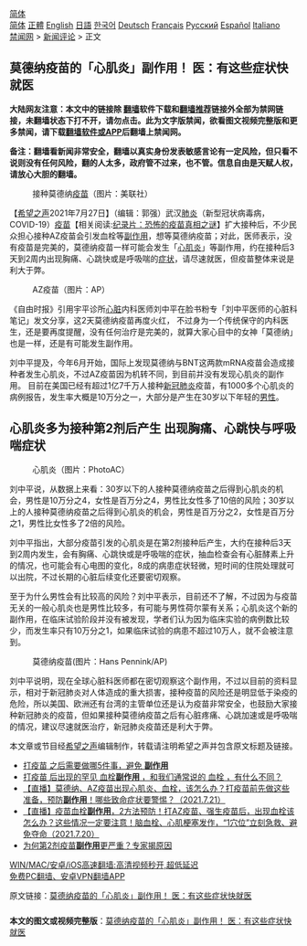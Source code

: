  <!-- 面包屑导航 --> <div class="breadcrumb"><!-- GTranslate: https://gtranslate.io/ -->  <div class="switcher notranslate">  <div class="selected">  <a href="#" onclick="return false;"> 简体</a>  </div>  <div class="option">  <a href="https://www.bannedbook.org" onclick="doGTranslate('zh-CN|zh-CN');jQuery('div.switcher div.selected a').html(jQuery(this).html());return false;" title="简体中文" class="nturl selected"> 简体</a>  <a href="https://www.bannedbook.org/zh-tw/" onclick="doGTranslate('zh-CN|zh-TW');jQuery('div.switcher div.selected a').html(jQuery(this).html());return false;" title="繁體中文" class="nturl"> 正體</a>  <a href="https://www.bannedbook.org/en/" onclick="doGTranslate('zh-CN|en');jQuery('div.switcher div.selected a').html(jQuery(this).html());return false;" title="English" class="nturl"> English</a>  <a href="https://www.bannedbook.org/ja/" onclick="doGTranslate('zh-CN|ja');jQuery('div.switcher div.selected a').html(jQuery(this).html());return false;" title="日本語" class="nturl"> 日語</a>  <a href="https://www.bannedbook.org/ko/" onclick="doGTranslate('zh-CN|ko');jQuery('div.switcher div.selected a').html(jQuery(this).html());return false;" title="한국어" class="nturl"> 한국어</a>  <a href="https://www.bannedbook.org/de/" onclick="doGTranslate('zh-CN|de');jQuery('div.switcher div.selected a').html(jQuery(this).html());return false;" title="Deutsch" class="nturl"> Deutsch</a>  <a href="https://www.bannedbook.org/fr/" onclick="doGTranslate('zh-CN|fr');jQuery('div.switcher div.selected a').html(jQuery(this).html());return false;" title="Français" class="nturl"> Français</a>  <a href="https://www.bannedbook.org/ru/" onclick="doGTranslate('zh-CN|ru');jQuery('div.switcher div.selected a').html(jQuery(this).html());return false;" title="Русский" class="nturl"> Русский</a>  <a href="https://www.bannedbook.org/es/" onclick="doGTranslate('zh-CN|es');jQuery('div.switcher div.selected a').html(jQuery(this).html());return false;" title="Español" class="nturl"> Español</a>  <a href="https://www.bannedbook.org/it/" onclick="doGTranslate('zh-CN|it');jQuery('div.switcher div.selected a').html(jQuery(this).html());return false;" title="Italiano" class="nturl"> Italiano</a>  </div>  </div>      <div class='breadcrumb-sub'><!-- Breadcrumb NavXT 6.3.0 --> <a href="https://www.bannedbook.org/" class="home">禁闻网</a> &gt; <a href="https://www.bannedbook.org/bnews/comments/" class="category">新闻评论</a> &gt; 正文</div></div><h2>莫德纳疫苗的「心肌炎」副作用！ 医：有这些症状快就医</h2> <p class="notice"><b>大陆网友注意：本文中的链接除 <a href="https://github.com/bannedbook/fanqiang" >翻墙</a>软件下载和<a href="https://github.com/killgcd/justmysocks/blob/master/README.md">翻墙推荐</a>链接外全部为禁网链接，未翻墙状态下打不开，请勿点击。此为文字版禁闻，欲看图文视频完整版和更多禁闻，请下载<a href="https://github.com/bannedbook/fanqiang">翻墙软件或APP</a>后翻墙上禁闻网。</p><p>备注：翻墙看新闻非常安全，翻墙以真实身份发表敏感言论有一定风险，但只看不说则没有任何风险，翻的人太多，政府管不过来，也不管。信息自由是天赋人权，请放心大胆的翻墙。</b></p>  <div class="entry"> <figure><figcaption>接种莫德纳<a href="https://www.bannedbook.org/bnews/tag/%e7%96%ab%e8%8b%97/" class="st_tag internal_tag" rel="tag" title="标签 疫苗 下的日志">疫苗</a>（图片：美联社）</figcaption></figure> <p>【<span class='wp_keywordlink_affiliate'><a href="https://www.soundofhope.org" title="希望之声" target="_blank">希望之声</a></span>2021年7月27日】（编辑：郭强）武汉<a href="https://www.bannedbook.org/bnews/tag/%e8%82%ba%e7%82%8e/" class="st_tag internal_tag" rel="tag" title="标签 肺炎 下的日志">肺炎</a>（新型冠状病毒病，COVID-19）<span class='wp_keywordlink'><a href="https://www.bannedbook.org/bnews/tculture/20160630/551027.html" title="疫苗" target="_blank">疫苗</a></span>【相关阅读:<a href='https://www.bannedbook.org/bnews/topimagenews/20180408/925060.html' target='_blank'>纪录片：恐怖的疫苗真相之谜</a>】扩大接种后，不少民众担心接种AZ疫苗会引发血栓等<a href="https://www.bannedbook.org/bnews/tag/%E5%89%AF%E4%BD%9C%E7%94%A8/" class="st_tag internal_tag" rel="tag" title="标签 副作用 下的日志">副作用</a>，想等莫德纳疫苗；对此，医师表示，没有疫苗是完美的，莫德纳疫苗一样可能会发生「<a href="https://www.bannedbook.org/bnews/tag/%e5%bf%83%e8%82%8c%e7%82%8e/" class="st_tag internal_tag" rel="tag" title="标签 心肌炎 下的日志">心肌炎</a>」等副作用，约在接种后3天到2周内出现胸痛、心跳快或是呼吸喘的<a href="https://www.bannedbook.org/bnews/tag/%E7%97%87%E7%8A%B6/" class="st_tag internal_tag" rel="tag" title="标签 症状 下的日志">症状</a>，请尽速就医，但疫苗整体来说是利大于弊。</p> <figure><figcaption>AZ疫苗（图片：AP）</figcaption></figure> <p>《自由时报》引用宇平诊所<a href="https://www.bannedbook.org/bnews/tag/%E5%BF%83%E8%84%8F/" class="st_tag internal_tag" rel="tag" title="标签 心脏 下的日志">心脏</a>内科医师刘中平在脸书粉专「刘中平医师的心脏科笔记」发文分享，这2天莫德纳疫苗再度火红， 不过身为一个传统保守的内科医生，还是要再度提醒，没有任何治疗是完美的，就算大家心目中的女神「莫德纳」也是一样，还是有可能发生副作用。</p>  <p>刘中平提及，今年6月开始，国际上发现莫德纳与BNT这两款mRNA疫苗会造成接种者发生心肌炎，不过AZ疫苗因为机转不同，到目前并没有发现心肌炎的副作用。 目前在美国已经有超过1亿7千万人接种<a href="https://www.bannedbook.org/bnews/tag/%e6%96%b0%e5%86%a0%e8%82%ba%e7%82%8e/" class="st_tag internal_tag" rel="tag" title="标签 新冠肺炎 下的日志">新冠肺炎</a>疫苗，有1000多个心肌炎的病例报告，发生率大概是10万分之一，大部分是产生在30岁以下年轻的<a href="https://www.bannedbook.org/bnews/tag/%E7%94%B7%E6%80%A7/" class="st_tag internal_tag" rel="tag" title="标签 男性 下的日志">男性</a>。</p> <h2><strong>心肌炎多为接种第2剂后产生 出现胸痛、心跳快与呼吸喘症状</strong></h2> <figure><figcaption>心肌炎（图片：PhotoAC）</figcaption></figure> <p>刘中平说，从数据上来看：30岁以下的人接种莫德纳疫苗之后得到心肌炎的机会，男性是10万分之4，女性是百万分之4，男性比女性多了10倍的风险；30岁以上的人接种莫德纳疫苗之后得到心肌炎的机会，男性是百万分之2，女性是百万分之1，男性比女性多了2倍的风险。</p>  <p>刘中平指出，大部分疫苗引发的心肌炎是在第2剂接种后产生，大约在接种后3天到2周内发生，会有胸痛、心跳快或是呼吸喘的症状，抽血检查会有心脏酵素上升的情况，也可能会有心电图的变化，8成的病患症状轻微，短时间的住院处理就可以出院，不过长期的心脏后续变化还要密切观察。</p> <p>至于为什么男性会有比较高的风险？刘中平表示，目前还不了解，不过因为与疫苗无关的一般心肌炎也是男性比较多，有可能与男性荷尔蒙有关系；心肌炎这个新的副作用，在临床试验阶段并没有被发现，学者们认为因为临床实验的病例数比较少，而发生率只有10万分之1，如果临床试验的病患不超过10万人，就不会被注意到。</p>  <figure><figcaption>莫德纳疫苗(图片：Hans Pennink/AP)</figcaption></figure> <p>刘中平说明，现在全球心脏科医师都在密切观察这个副作用，不过以目前的资料显示，相对于新冠肺炎对人体造成的重大损害，接种疫苗的风险还是明显低于染疫的危险，所以美国、欧洲还有台湾的主管单位还是认为疫苗非常安全，也鼓励大家接种新冠肺炎的疫苗，但如果接种莫德纳疫苗之后有心脏疼痛、心跳加速或是呼吸喘的情况，建议尽速就医治疗，新冠肺炎疫苗还是利大于弊。</p> <p>本文章或节目经<a href="https://www.bannedbook.org/bnews/tag/%e5%b8%8c%e6%9c%9b%e4%b9%8b%e5%a3%b0/" class="st_tag internal_tag" rel="tag" title="标签 希望之声 下的日志">希望之声</a>编辑制作，转载请注明希望之声并包含原文标题及链接。 </p>  <ul class='op-related-articles' title='相关阅读'> <li><a href='https://www.bannedbook.org/bnews/bannedvideo/20210726/1594544.html' target='_blank'>打疫苗 之后需要做哪5件事，避免 <b>副作用</b></a></li> <li><a href='https://www.bannedbook.org/bnews/bannedvideo/20210724/1593138.html' target='_blank'>打疫苗 后出现的罕见 血栓<b>副作用</b> ，和我们通常说的 血栓 ，有什么不同？</a></li> <li><a href='https://www.bannedbook.org/bnews/bannedvideo/20210721/1591491.html' target='_blank'>【直播】莫德纳、AZ疫苗出现心肌炎、血栓，该怎么办？打疫苗前先做这些准备，预防<b>副作用</b>！哪些致命症状要警惕？（2021.7.21）</a></li> <li><a href='https://www.bannedbook.org/bnews/bannedvideo/20210720/1590786.html' target='_blank'>【直播】疫苗血栓<b>副作用</b>，2方法预防！打AZ疫苗、强生疫苗后，出现血栓该怎么办？这些情况一定要注意！脑血栓、心肌梗塞发作，“1穴位”立刻急救、避免夺命（2021.7.20）</a></li> <li><a href='https://www.bannedbook.org/bnews/cnnews/20210719/1589767.html' target='_blank'>为何第2剂疫苗<b>副作用</b>更严重？专家揭原因</a></li> </ul> <p class="texttj"> <a href="https://github.com/bannedbook/fanqiang/wiki/V2ray%E6%9C%BA%E5%9C%BA" target="_blank">WIN/MAC/安卓/iOS高速翻墙:高清视频秒开,超低延迟</a><br/> <a href="https://github.com/bannedbook/fanqiang/wiki/%E7%A6%81%E9%97%BB%E7%BD%91%E5%AE%89%E5%8D%93%E7%BF%BB%E5%A2%99%E6%96%B0%E9%97%BBAPP" target="_blank">免费PC翻墙、安卓VPN翻墙APP</a></p><p>原文链接：<a class="src_link"  href="https://www.soundofhope.org/post/529307" target="_blank">莫德纳疫苗的「心肌炎」副作用！ 医：有这些症状快就医</a></p><a name='sharetosocial'></a>  <div style="margin-bottom:5px;padding-bottom:5px;clear:both"> <div id="archive-pix-1" class="banner-ads"> <!-- AuctionX Display platform tag START --> <div id="26318x728x90x621x_ADSLOT2" clicktrack="%%CLICK_URL_ESC%%"></div> <!-- AuctionX Display platform tag END --> </div> <div id="archive-pix-2" class="banner-ads"> <!-- AuctionX Display platform tag START --> <div id="26315x300x250x621x_ADSLOT2" clicktrack="%%CLICK_URL_ESC%%"></div> <!-- AuctionX Display platform tag END --> </div> </div>  <div id="archive-pix-1" class="banner-ads"> <!-- AuctionX Display platform tag START --> <div id="26318x728x90x621x_ADSLOT3" clicktrack="%%CLICK_URL_ESC%%"></div> <!-- AuctionX Display platform tag END --> </div> <div><b>本文的图文或视频完整版</b>：<a href='https://www.bannedbook.org/bnews/comments/20210727/1595104.html'>莫德纳疫苗的「心肌炎」副作用！ 医：有这些症状快就医</a></div>  </div><!--END ENTRY--> 